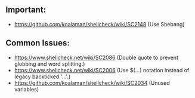 ## Important:
- https://github.com/koalaman/shellcheck/wiki/SC2148 (Use Shebang)

## Common Issues:
- https://www.shellcheck.net/wiki/SC2086  (Double quote to prevent globbing and word splitting.)
- https://www.shellcheck.net/wiki/SC2006  (Use $(...) notation instead of legacy backticked '...'.)
- https://github.com/koalaman/shellcheck/wiki/SC2034 (Unused variables)
